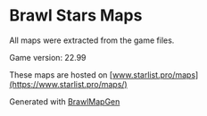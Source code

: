 # Brawl Stars Maps
All maps were extracted from the game files.

Game version: 22.99

These maps are hosted on [www.starlist.pro/maps](https://www.starlist.pro/maps/)

Generated with [BrawlMapGen](https://github.com/thedonciuxx/BrawlMapGen/tree/net-core-version)